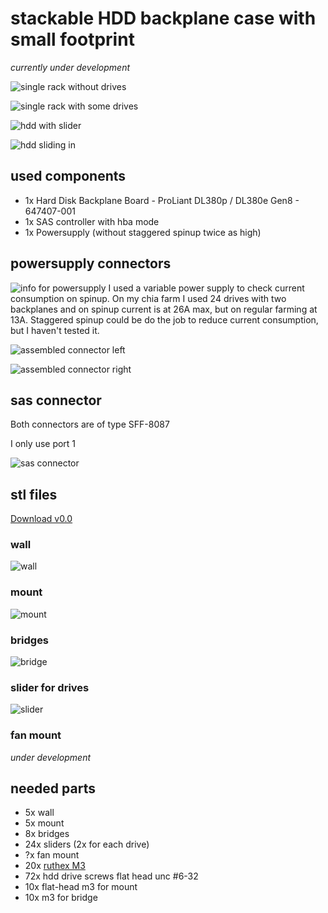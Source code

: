 # stackable HDD backplane case with small footprint

*currently under development*

![single rack without drives](/assets/images/single-rack-without.png)

![single rack with some drives](/assets/images/single-rack-with.png)

![hdd with slider](/assets/images/hdd-with-slider.png)

![hdd sliding in](/assets/images/hdd-sliding-in.png)

## used components
- 1x Hard Disk Backplane Board - ProLiant DL380p / DL380e Gen8 - 647407-001
- 1x SAS controller with hba mode
- 1x Powersupply (without staggered spinup twice as high)

## powersupply connectors
![info for powersupply](/assets/images/powersupply.png)
I used a variable power supply to check current consumption on spinup.
On my chia farm I used 24 drives with two backplanes and on spinup current is at 26A max, but on regular farming at 13A.
Staggered spinup could be do the job to reduce current consumption, but I haven't tested it.

![assembled connector left](/assets/images/power-connector-left.png)

![assembled connector right](/assets/images/power-connector-right.png)

## sas connector

Both connectors are of type SFF-8087

I only use port 1

![sas connector](/assets/images/sas-connectors-sff-8087.png)

## stl files

[Download v0.0](/stl/backplane-case-v0.0.7z)

### wall
![wall](/stl/v0.0/wall-v0.0.1.png)

### mount
![mount](/stl/v0.0/mount-v0.0.1.png)

### bridges
![bridge](/stl/v0.0/bridge-v0.0.1.png)

### slider for drives
![slider](/stl/v0.0/slider-v0.0.1.png)

### fan mount
*under development*

## needed parts
- 5x wall
- 5x mount
- 8x bridges
- 24x sliders (2x for each drive)
- ?x fan mount
- 20x [ruthex M3](https://www.ruthex.de/collections/gewindeeinsatze/products/ruthex-gewindeeinsatz-m3-100-stuck-rx-m3x5-7-messing-gewindebuchsen)
- 72x hdd drive screws flat head unc #6-32
- 10x flat-head m3 for mount
- 10x m3 for bridge
